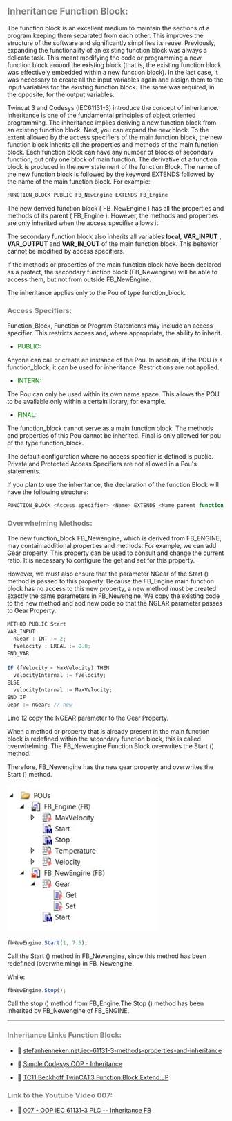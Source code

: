 ## <span style="color:grey">Inheritance Function Block:</span>
The function block is an excellent medium to maintain the sections of a program keeping them separated from each other. This improves the structure of the software and significantly simplifies its reuse. Previously, expanding the functionality of an existing function block was always a delicate task. This meant modifying the code or programming a new function block around the existing block (that is, the existing function block was effectively embedded within a new function block). In the last case, it was necessary to create all the input variables again and assign them to the input variables for the existing function block. The same was required, in the opposite, for the output variables.

Twincat 3 and Codesys (IEC61131-3) introduce the concept of inheritance. Inheritance is one of the fundamental principles of object oriented programming. The inheritance implies deriving a new function block from an existing function block. Next, you can expand the new block. To the extent allowed by the access specifiers of the main function block, the new function block inherits all the properties and methods of the main function block. Each function block can have any number of blocks of secondary function, but only one block of main function. The derivative of a function block is produced in the new statement of the function Block. The name of the new function block is followed by the keyword EXTENDS followed by the name of the main function block. For example:
```javascript
FUNCTION_BLOCK PUBLIC FB_NewEngine EXTENDS FB_Engine
```
The new derived function block ( FB_NewEngine ) has all the properties and methods of its parent ( FB_Engine ).  However, the methods and properties are only inherited when the access specifier allows it.

The secondary function block also inherits all variables **local**, **VAR_INPUT** , **VAR_OUTPUT** and **VAR_IN_OUT** of the main function block. This behavior cannot be modified by access specifiers.

If the methods or properties of the main function block have been declared as a protect, the secondary function block (FB_Newengine) will be able to access them, but not from outside FB_NewEngine.

The inheritance applies only to the Pou of type function_block.

### <span style="color:grey">Access Specifiers:</span>
Function_Block, Function or Program Statements may include an access specifier. This restricts access and, where appropriate, the ability to inherit.

- <span style="color:green">PUBLIC:</span>

Anyone can call or create an instance of the Pou. In addition, if the POU is a function_block, it can be used for inheritance. Restrictions are not applied.

- <span style="color:green">INTERN:</span>

The Pou can only be used within its own name space. This allows the POU to be available only within a certain library, for example.

- <span style="color:green">FINAL:</span>

The function_block cannot serve as a main function block. The methods and properties of this Pou cannot be inherited. Final is only allowed for pou of the type function_block.

The default configuration where no access specifier is defined is public. Private and Protected Access Specifiers are not allowed in a Pou's statements.

If you plan to use the inheritance, the declaration of the function Block will have the following structure:

```javascript
FUNCTION_BLOCK <Access specifier> <Name> EXTENDS <Name parent function block>
```
### <span style="color:grey">Overwhelming Methods:</span>
The new function_block FB_Newengine, which is derived from FB_ENGINE, may contain additional properties and methods. For example, we can add Gear property. This property can be used to consult and change the current ratio. It is necessary to configure the get and set for this property.

However, we must also ensure that the parameter NGear of the Start () method is passed to this property. Because the FB_Engine main function block has no access to this new property, a new method must be created exactly the same parameters in FB_Newengine. We copy the existing code to the new method and add new code so that the NGEAR parameter passes to Gear Property.

```javascript
METHOD PUBLIC Start
VAR_INPUT
  nGear : INT := 2;
  fVelocity : LREAL := 8.0;
END_VAR 
  
IF (fVelocity < MaxVelocity) THEN
  velocityInternal := fVelocity;
ELSE
  velocityInternal := MaxVelocity;
END_IF
Gear := nGear; // new
```
Line 12 copy the NGEAR parameter to the Gear Property.

When a method or property that is already present in the main function block is redefined within the secondary function block, this is called overwhelming. The FB_Newengine Function Block overwrites the Start () method.

Therefore, FB_Newengine has the new gear property and overwrites the Start () method.

![inheritance](../../images/herencia.PNG)

```javascript
fbNewEngine.Start(1, 7.5);
```
Call the Start () method in FB_Newengine, since this method has been redefined (overwhelming) in FB_Newengine.

While:

```javascript
fbNewEngine.Stop();
```
Call the stop () method from FB_Engine.The Stop () method has been inherited by FB_Newengine of FB_ENGINE.

***
### <span style="color:grey">Inheritance Links Function Block:</span>

- 🔗 [stefanhenneken.net,iec-61131-3-methods-properties-and-inheritance](https://stefanhenneken.net/2017/04/23/iec-61131-3-methods-properties-and-inheritance/)

- 🔗 [Simple Codesys OOP - Inheritance](https://www.youtube.com/watch?v=ehwCe9C4gWQ)

- 🔗 [TC11.Beckhoff TwinCAT3 Function Block Extend.JP](https://www.youtube.com/watch?v=rz-a5iM3-uM)

### <span style="color:grey">Link to the Youtube Video 007:</span>
- 🔗 [007 - OOP IEC 61131-3 PLC -- Inheritance FB](https://youtu.be/-twPN0jTrKA)

